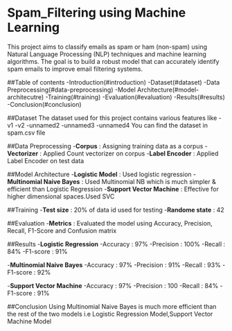 # Spam_Filtering using Machine Learning

This project aims to classify emails as spam or ham (non-spam) using Natural Language Processing (NLP) techniques and machine learning algorithms. The goal is to build a robust model that can accurately identify spam emails to improve email filtering systems.

##Table of contents
-Introduction(#introduction)
-Dataset(#dataset)
-Data Preprocessing(#data-preprocessing)
-Model Architecture(#model-architecutre)
-Training(#training)
-Evaluation(#evaluation)
-Results(#results)
-Conclusion(#conclusion)

##Dataset
The dataset used for this project contains various features like 
-v1
-v2
-unnamed2
-unnamed3
-unnamed4
You can find the dataset in spam.csv file

##Data Preprocessing
-**Corpus** : Assigning training data as a corpus
-**Vectorizer** : Applied Count vectorizer on corpus
-**Label Encoder** : Applied Label Encoder on test data

##Model Architecture
-**Logistic Model** : Used logistic regression
-**Multinomial Naive Bayes** : Used Multinomial NB which is much simpler & efficient than Logistic Regression
-**Support Vector Machine** : Effective for higher dimensional spaces.Used SVC

##Training
-**Test size** : 20% of data id used for testing
-**Randome state** : 42

##Evaluation
-**Metrics** :  Evaluated the model using Accuracy, Precision, Recall, F1-Score and Confusion matrix

##Results
-**Logistic Regression** 
-Accuracy : 97%
-Precision : 100%
-Recall : 84%
-F1-score : 91%

-**Multinomial Naive Bayes**
-Accuracy : 97%
-Precision : 91%
-Recall : 93%
-F1-score : 92%

-**Support Vector Machine**
-Accuracy : 97%
-Precision : 100
-Recall : 84%
-F1-score : 91%

##Conclusion
Using Multinomial Naive Bayes is much more efficient than the rest of the two models i.e Logistic Regression Model,Support Vector Machine Model
